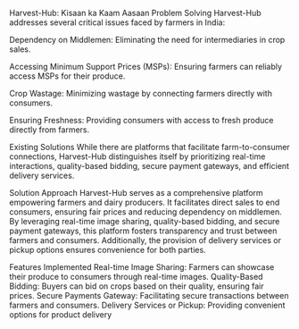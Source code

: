 Harvest-Hub: Kisaan ka Kaam Aasaan
Problem Solving
Harvest-Hub addresses several critical issues faced by farmers in India:

Dependency on Middlemen: Eliminating the need for intermediaries in crop sales.

Accessing Minimum Support Prices (MSPs): Ensuring farmers can reliably access MSPs for their produce.

Crop Wastage: Minimizing wastage by connecting farmers directly with consumers.

Ensuring Freshness: Providing consumers with access to fresh produce directly from farmers.

Existing Solutions
While there are platforms that facilitate farm-to-consumer connections, Harvest-Hub distinguishes itself by prioritizing real-time interactions, quality-based bidding, secure payment gateways, and efficient delivery services.

Solution Approach
Harvest-Hub serves as a comprehensive platform empowering farmers and dairy producers. It facilitates direct sales to end consumers, ensuring fair prices and reducing dependency on middlemen. By leveraging real-time image sharing, quality-based bidding, and secure payment gateways, this platform fosters transparency and trust between farmers and consumers. Additionally, the provision of delivery services or pickup options ensures convenience for both parties.

Features Implemented
Real-time Image Sharing: Farmers can showcase their produce to consumers through real-time images.
Quality-Based Bidding: Buyers can bid on crops based on their quality, ensuring fair prices.
Secure Payments Gateway: Facilitating secure transactions between farmers and consumers.
Delivery Services or Pickup: Providing convenient options for product delivery
